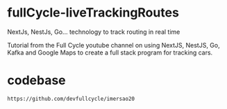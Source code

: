 # fullCycle-liveTrackingRoutes
NextJs, NestJs, Go... technology to track routing in real time


Tutorial from the Full Cycle youtube channel on using NextJS, NestJS, Go, Kafka and Google Maps to create a full stack program for tracking cars.


# codebase
`https://github.com/devfullcycle/imersao20`
